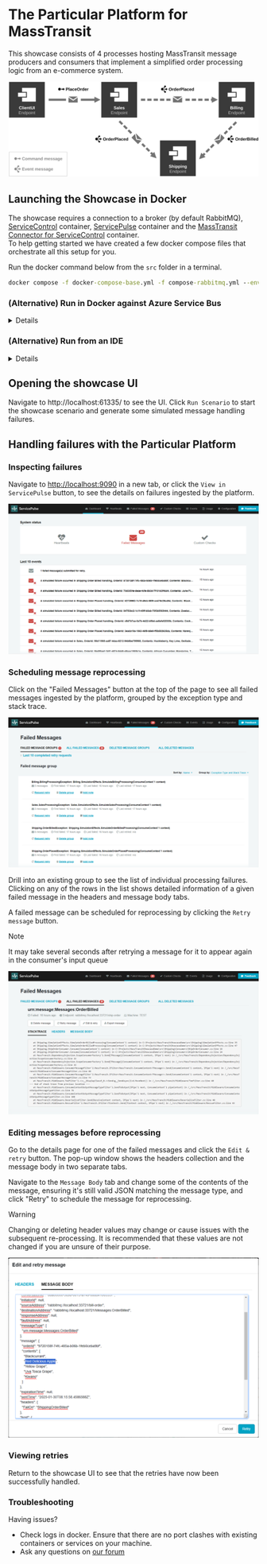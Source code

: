 # The Particular Platform for MassTransit

This showcase consists of 4 processes hosting MassTransit message producers and consumers that implement a simplified order processing logic from an e-commerce system.

![System Overview](docs/diagram.svg "width=680")

## Launching the Showcase in Docker

The showcase requires a connection to a broker (by default RabbitMQ), [ServiceControl](https://hub.docker.com/r/particular/servicecontrol) container, [ServicePulse](https://hub.docker.com/r/particular/servicepulse) container and the [MassTransit Connector for ServiceControl](https://hub.docker.com/r/particular/servicecontrol-masstransit-connector) container.  
To help getting started we have created a few docker compose files that orchestrate all this setup for you.

Run the docker command below from the `src` folder in a terminal.

```cmd
docker compose -f docker-compose-base.yml -f compose-rabbitmq.yml --env-file rabbit.env up -d
```

### (Alternative) Run in Docker against **Azure Service Bus**

<details>
The showcase can also be run using Azure Service Bus rather than RabbitMQ.  
First configure the access to your Azure Service Bus namespace by editing the variables in `src/asb.env`.

```env
CONNECTIONSTRING="Endpoint=sb://[NAMESPACE].servicebus.windows.net/;SharedAccessKeyName=[KEYNAME];SharedAccessKey=[KEY]"
```

Run docker command below from the `src` folder in a terminal.

```cmd
docker compose -f docker-compose-base.yml -f compose-azure.yml --env-file asb.env up -d
```

</details>

### (Alternative) Run from an IDE

<details>
> [!WARNING]
> When using Visual Studio, ensure you have the "Enable Multi-Project Launch profiles" setting on. Allow Visual Studio 2022 "multi-launch" so you can easily select the profile you want to run.
>
> It can be activated by accessing the Tools menu -> Manage preview features- Enable Multi-Project Launch profiles.

To start the required infrastructure for the showcase, run one of the docker command below from the `src` folder in a terminal.

RabbitMQ

```cmd
docker compose -f docker-compose-base.yml -f compose-rabbitmq.yml --env-file rabbit.env --profile infrastructure --profile frontend up -d
```

Azure Service Bus

See [ASB setup](#alternative-run-from-azure-service-bus) above for setting the connection string to your Azure Service Bus namespace

```cmd
docker compose -f docker-compose-base.yml -f compose-azure.yml --env-file asb.env --profile infrastructure --profile frontend up -d
```

After opening the solution (from Visual Studio or Rider), choose one of the run profiles that matches the transport configured previously:

- `RabbitMQ`
- `Azure Service Bus`

Run the solution to start the demo.

</details>

## Opening the showcase UI

Navigate to http://localhost:61335/ to see the UI. Click `Run Scenario` to start the showcase scenario and generate some simulated message handling failures.

## Handling failures with the Particular Platform

### Inspecting failures

Navigate to [http://localhost:9090](http://localhost:9090) in a new tab, or click the `View in ServicePulse` button, to see the details on failures ingested by the platform.

![Service Pulse Dashboard](docs/service-pulse-dashboard-failed-messages.png "Message processing errors summary view")

### Scheduling message reprocessing

Click on the "Failed Messages" button at the top of the page to see all failed messages ingested by the platform, grouped by the exception type and stack trace.

![Service Pulse Failed Messages](docs/service-pulse-dashboard-failed-messages-groups.png "Failed messages grouping")

Drill into an existing group to see the list of individual processing failures. Clicking on any of the rows in the list shows detailed information of a given failed message in the headers and message body tabs.

A failed message can be scheduled for reprocessing by clicking the `Retry message` button.

> [!NOTE]
> It may take several seconds after retrying a message for it to appear again in the consumer's input queue

![Service Pulse Failed Message View](docs/service-pulse-failed-message-view.png "Failed message details view")

### Editing messages before reprocessing

Go to the details page for one of the failed messages and click the `Edit & retry` button. The pop-up window shows the headers collection and the message body in two separate tabs.

Navigate to the `Message Body` tab and change some of the contents of the message, ensuring it's still valid JSON matching the message type, and click "Retry" to schedule the message for reprocessing.

> [!WARNING]
> Changing or deleting header values may change or cause issues with the subsequent re-processing. It is recommended that these values are not changed if you are unsure of their purpose.

![Edit Message View](docs/service-pulse-edit-before-retry.png "Edit & Retry view showing the message body")

### Viewing retries

Return to the showcase UI to see that the retries have now been successfully handled.

### Troubleshooting

Having issues?

- Check logs in docker. Ensure that there are no port clashes with existing containers or services on your machine.
- Ask any questions on [our forum](https://discuss.particular.net/tag/masstransit)
